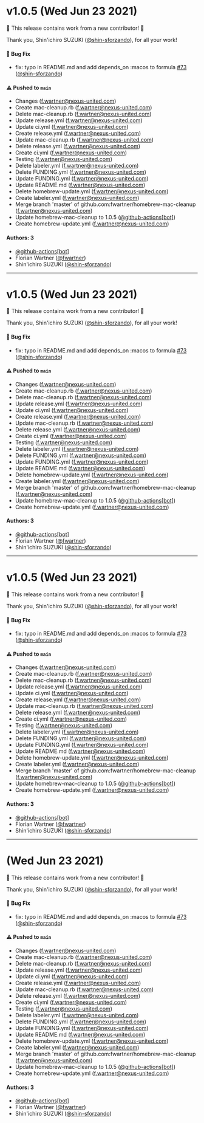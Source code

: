 # v1.0.5 (Wed Jun 23 2021)

:tada: This release contains work from a new contributor! :tada:

Thank you, Shin'ichiro SUZUKI ([@shin-sforzando](https://github.com/shin-sforzando)), for all your work!

#### 🐛 Bug Fix

- fix: typo in README.md and add depends_on :macos to formula [#73](https://github.com/fwartner/mac-cleanup/pull/73) ([@shin-sforzando](https://github.com/shin-sforzando))

#### ⚠️ Pushed to `main`

- Changes (f.wartner@nexus-united.com)
- Create mac-cleanup.rb (f.wartner@nexus-united.com)
- Delete mac-cleanup.rb (f.wartner@nexus-united.com)
- Update release.yml (f.wartner@nexus-united.com)
- Update ci.yml (f.wartner@nexus-united.com)
- Create release.yml (f.wartner@nexus-united.com)
- Update mac-cleanup.rb (f.wartner@nexus-united.com)
- Delete release.yml (f.wartner@nexus-united.com)
- Create ci.yml (f.wartner@nexus-united.com)
- Testing (f.wartner@nexus-united.com)
- Delete labeler.yml (f.wartner@nexus-united.com)
- Delete FUNDING.yml (f.wartner@nexus-united.com)
- Update FUNDING.yml (f.wartner@nexus-united.com)
- Update README.md (f.wartner@nexus-united.com)
- Delete homebrew-update.yml (f.wartner@nexus-united.com)
- Create labeler.yml (f.wartner@nexus-united.com)
- Merge branch 'master' of github.com:fwartner/homebrew-mac-cleanup (f.wartner@nexus-united.com)
- Update homebrew-mac-cleanup to 1.0.5 ([@github-actions[bot]](https://github.com/github-actions[bot]))
- Create homebrew-update.yml (f.wartner@nexus-united.com)

#### Authors: 3

- [@github-actions[bot]](https://github.com/github-actions[bot])
- Florian Wartner ([@fwartner](https://github.com/fwartner))
- Shin'ichiro SUZUKI ([@shin-sforzando](https://github.com/shin-sforzando))

---

# v1.0.5 (Wed Jun 23 2021)

:tada: This release contains work from a new contributor! :tada:

Thank you, Shin'ichiro SUZUKI ([@shin-sforzando](https://github.com/shin-sforzando)), for all your work!

#### 🐛 Bug Fix

- fix: typo in README.md and add depends_on :macos to formula [#73](https://github.com/fwartner/mac-cleanup/pull/73) ([@shin-sforzando](https://github.com/shin-sforzando))

#### ⚠️ Pushed to `main`

- Changes (f.wartner@nexus-united.com)
- Create mac-cleanup.rb (f.wartner@nexus-united.com)
- Delete mac-cleanup.rb (f.wartner@nexus-united.com)
- Update release.yml (f.wartner@nexus-united.com)
- Update ci.yml (f.wartner@nexus-united.com)
- Create release.yml (f.wartner@nexus-united.com)
- Update mac-cleanup.rb (f.wartner@nexus-united.com)
- Delete release.yml (f.wartner@nexus-united.com)
- Create ci.yml (f.wartner@nexus-united.com)
- Testing (f.wartner@nexus-united.com)
- Delete labeler.yml (f.wartner@nexus-united.com)
- Delete FUNDING.yml (f.wartner@nexus-united.com)
- Update FUNDING.yml (f.wartner@nexus-united.com)
- Update README.md (f.wartner@nexus-united.com)
- Delete homebrew-update.yml (f.wartner@nexus-united.com)
- Create labeler.yml (f.wartner@nexus-united.com)
- Merge branch 'master' of github.com:fwartner/homebrew-mac-cleanup (f.wartner@nexus-united.com)
- Update homebrew-mac-cleanup to 1.0.5 ([@github-actions[bot]](https://github.com/github-actions[bot]))
- Create homebrew-update.yml (f.wartner@nexus-united.com)

#### Authors: 3

- [@github-actions[bot]](https://github.com/github-actions[bot])
- Florian Wartner ([@fwartner](https://github.com/fwartner))
- Shin'ichiro SUZUKI ([@shin-sforzando](https://github.com/shin-sforzando))

---

# v1.0.5 (Wed Jun 23 2021)

:tada: This release contains work from a new contributor! :tada:

Thank you, Shin'ichiro SUZUKI ([@shin-sforzando](https://github.com/shin-sforzando)), for all your work!

#### 🐛 Bug Fix

- fix: typo in README.md and add depends_on :macos to formula [#73](https://github.com/fwartner/mac-cleanup/pull/73) ([@shin-sforzando](https://github.com/shin-sforzando))

#### ⚠️ Pushed to `main`

- Changes (f.wartner@nexus-united.com)
- Create mac-cleanup.rb (f.wartner@nexus-united.com)
- Delete mac-cleanup.rb (f.wartner@nexus-united.com)
- Update release.yml (f.wartner@nexus-united.com)
- Update ci.yml (f.wartner@nexus-united.com)
- Create release.yml (f.wartner@nexus-united.com)
- Update mac-cleanup.rb (f.wartner@nexus-united.com)
- Delete release.yml (f.wartner@nexus-united.com)
- Create ci.yml (f.wartner@nexus-united.com)
- Testing (f.wartner@nexus-united.com)
- Delete labeler.yml (f.wartner@nexus-united.com)
- Delete FUNDING.yml (f.wartner@nexus-united.com)
- Update FUNDING.yml (f.wartner@nexus-united.com)
- Update README.md (f.wartner@nexus-united.com)
- Delete homebrew-update.yml (f.wartner@nexus-united.com)
- Create labeler.yml (f.wartner@nexus-united.com)
- Merge branch 'master' of github.com:fwartner/homebrew-mac-cleanup (f.wartner@nexus-united.com)
- Update homebrew-mac-cleanup to 1.0.5 ([@github-actions[bot]](https://github.com/github-actions[bot]))
- Create homebrew-update.yml (f.wartner@nexus-united.com)

#### Authors: 3

- [@github-actions[bot]](https://github.com/github-actions[bot])
- Florian Wartner ([@fwartner](https://github.com/fwartner))
- Shin'ichiro SUZUKI ([@shin-sforzando](https://github.com/shin-sforzando))

---

# (Wed Jun 23 2021)

:tada: This release contains work from a new contributor! :tada:

Thank you, Shin'ichiro SUZUKI ([@shin-sforzando](https://github.com/shin-sforzando)), for all your work!

#### 🐛 Bug Fix

- fix: typo in README.md and add depends_on :macos to formula [#73](https://github.com/fwartner/mac-cleanup/pull/73) ([@shin-sforzando](https://github.com/shin-sforzando))

#### ⚠️ Pushed to `main`

- Changes (f.wartner@nexus-united.com)
- Create mac-cleanup.rb (f.wartner@nexus-united.com)
- Delete mac-cleanup.rb (f.wartner@nexus-united.com)
- Update release.yml (f.wartner@nexus-united.com)
- Update ci.yml (f.wartner@nexus-united.com)
- Create release.yml (f.wartner@nexus-united.com)
- Update mac-cleanup.rb (f.wartner@nexus-united.com)
- Delete release.yml (f.wartner@nexus-united.com)
- Create ci.yml (f.wartner@nexus-united.com)
- Testing (f.wartner@nexus-united.com)
- Delete labeler.yml (f.wartner@nexus-united.com)
- Delete FUNDING.yml (f.wartner@nexus-united.com)
- Update FUNDING.yml (f.wartner@nexus-united.com)
- Update README.md (f.wartner@nexus-united.com)
- Delete homebrew-update.yml (f.wartner@nexus-united.com)
- Create labeler.yml (f.wartner@nexus-united.com)
- Merge branch 'master' of github.com:fwartner/homebrew-mac-cleanup (f.wartner@nexus-united.com)
- Update homebrew-mac-cleanup to 1.0.5 ([@github-actions[bot]](https://github.com/github-actions[bot]))
- Create homebrew-update.yml (f.wartner@nexus-united.com)

#### Authors: 3

- [@github-actions[bot]](https://github.com/github-actions[bot])
- Florian Wartner ([@fwartner](https://github.com/fwartner))
- Shin'ichiro SUZUKI ([@shin-sforzando](https://github.com/shin-sforzando))
